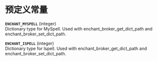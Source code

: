 预定义常量
==========

**`ENCHANT_MYSPELL`** (<span class="type">integer</span>)  
<span class="simpara"> Dictionary type for MySpell. Used with <span
class="function">enchant\_broker\_get\_dict\_path</span> and <span
class="function">enchant\_broker\_set\_dict\_path</span>. </span>

**`ENCHANT_ISPELL`** (<span class="type">integer</span>)  
<span class="simpara"> Dictionary type for Ispell. Used with <span
class="function">enchant\_broker\_get\_dict\_path</span> and <span
class="function">enchant\_broker\_set\_dict\_path</span>. </span>
